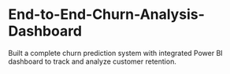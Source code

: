 # End-to-End-Churn-Analysis-Dashboard

Built a complete churn prediction system with integrated Power BI dashboard to track and analyze customer retention.

